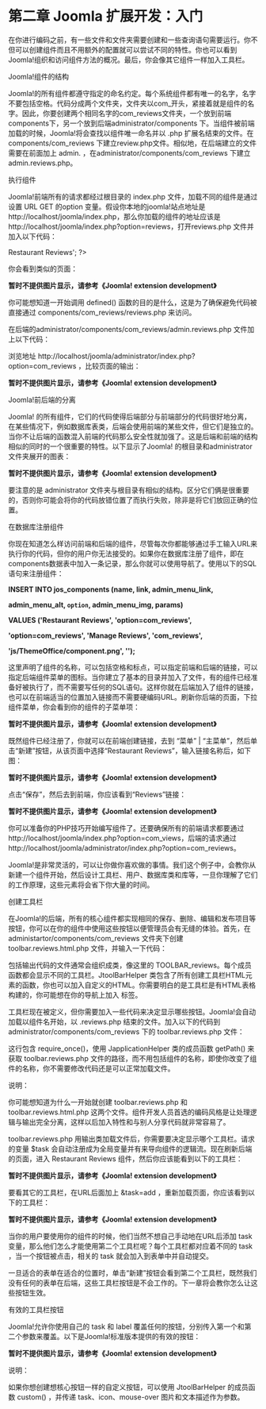 # 第二章 Joomla 扩展开发：入门

在你进行编码之前，有一些文件和文件夹需要创建和一些查询语句需要运行。你不但可以创建组件而且不用额外的配置就可以尝试不同的特性。你也可以看到Joomla!组织和访问组件方法的概况。最后，你会像其它组件一样加入工具栏。

Joomla!组件的结构

Joomla!的所有组件都遵守指定的命名约定。每个系统组件都有唯一的名字，名字不要包括空格。代码分成两个文件夹，文件夹以com_开头，紧接着就是组件的名字。因此，你要创建两个相同名字的com_reviews文件夹，一个放到前端components下，另一个放到后端administrator/components 下。当组件被前端加载的时候，Joomla!将会查找以组件唯一命名并以 .php 扩展名结束的文件。在components/com_reviews 下建立review.php文件。相似地，在后端建立的文件需要在前面加上 admin. ，在administrator/components/com_reviews 下建立 admin.reviews.php。

执行组件

Joomla!前端所有的请求都经过根目录的 index.php 文件，加载不同的组件是通过设置 URL GET 的option 变量。假设你本地的joomla!站点地址是 http://localhost/joomla/index.php，那么你加载的组件的地址应该是 http://localhost/joomla/index.php?option=reviews，打开reviews.php 文件并加入以下代码：

<?php

defined( '_JEXEC' ) or die( 'Restricted access' );

echo '<div class="componentheading">Restaurant Reviews</div>';

?>

你会看到类似的页面：

**暂时不提供图片显示，请参考《Joomla! extension development》**

你可能想知道一开始调用 defined() 函数的目的是什么，这是为了确保避免代码被直接通过 components/com_reviews/reviews.php 来访问。

在后端的administrator/components/com_reviews/admin.reviews.php 文件加上以下代码：

<?php

defined( '_JEXEC' ) or die( 'Restricted access' );

echo 'Restaurant Reviews';

?>

浏览地址 http://localhost/joomla/administrator/index.php?option=com_reviews ，比较页面的输出：

**暂时不提供图片显示，请参考《Joomla! extension development》**

Joomla!前后端的分离

Joomla! 的所有组件，它们的代码使得后端部分与前端部分的代码很好地分离，在某些情况下，例如数据库表类，后端会使用前端的某些文件，但它们是独立的。当你不让后端的函数混入前端的代码那么安全性就加强了。这是后端和前端的结构相似的同时的一个很重要的特性。以下显示了Joomla! 的根目录和administrator 文件夹展开的图表：



**暂时不提供图片显示，请参考《Joomla! extension development》**

要注意的是 administrator 文件夹与根目录有相似的结构。区分它们俩是很重要的，否则你可能会将你的代码放错位置了而执行失败，除非是将它们放回正确的位置。



在数据库注册组件

你现在知道怎么样访问前端和后端的组件，尽管每次你都能够通过手工输入URL来执行你的代码，但你的用户你无法接受的。如果你在数据库注册了组件，即在components数据表中加入一条记录，那么你就可以使用导航了。使用以下的SQL语句来注册组件：

**INSERT INTO jos_components (name, link, admin_menu_link,**

**admin_menu_alt, `option`, admin_menu_img, params)**

**VALUES ('Restaurant Reviews', 'option=com_reviews',**

**'option=com_reviews', 'Manage Reviews', 'com_reviews',**

**'js/ThemeOffice/component.png', '');**



这里声明了组件的名称，可以包括空格和标点，可以指定前端和后端的链接，可以指定后端组件菜单的图标。当你建立了基本的目录并加入了文件，有的组件已经准备好被执行了，而不需要写任何的SQL语句。这样你就在后端加入了组件的链接，也可以在前端适当的位置加入链接而不需要硬编码URL。刷新你后端的页面，下拉组件菜单，你会看到你的组件的子菜单项：

**暂时不提供图片显示，请参考《Joomla! extension development》**



既然组件已经注册了，你就可以在前端创建链接，去到 “菜单” | “主菜单”，然后单击“新建”按钮，从该页面中选择“Restaurant Reviews”，输入链接名称后，如下图：

**暂时不提供图片显示，请参考《Joomla! extension development》**



点击“保存”，然后去到前端，你应该看到“Reviews”链接：

**暂时不提供图片显示，请参考《Joomla! extension development》**



你可以准备你的PHP技巧开始编写组件了。还要确保所有的前端请求都要通过 http://localhost/joomla/index.php?option=com_views，后端的请求通过 http://localhost/joomla/administrator/index.php?option=com_reviews。

Joomla!是非常灵活的，可以让你做你喜欢做的事情。我们这个例子中，会教你从新建一个组件开始，然后设计工具栏、用户、数据库类和库等，一旦你理解了它们的工作原理，这些元素将会省下你大量的时间。



创建工具栏

在Joomla!的后端，所有的核心组件都实现相同的保存、删除、编辑和发布项目等按钮，你可以在你的组件中使用这些按钮以便管理员会有无缝的体验。首先，在administartor/components/com_reviews 文件夹下创建 toolbar.reviews.html.php 文件，并输入一下代码：

<?php

defined( '_JEXEC' ) or die( 'Restricted access' );

class TOOLBAR_reviews {

function _NEW() {

JToolBarHelper::save();

JToolBarHelper::apply();

JToolBarHelper::cancel();

}

function _DEFAULT() {

JToolBarHelper::title( JText::_( 'Restaurant Reviews' ),

'generic.png' );

JToolBarHelper::publishList();

JToolBarHelper::unpublishList();

JToolBarHelper::editList();

JToolBarHelper::deleteList();

JToolBarHelper::addNew();

}

}

?>



包括输出代码的文件通常会组织成类，像这里的 TOOLBAR_reviews。每个成员函数都会显示不同的工具栏。JtoolBarHelper 类包含了所有创建工具栏HTML元素的函数，你也可以加入自定义的HTML。你需要明白的是工具栏是有HTML表格构建的，你可能想在你的导航上加入 <td> 标签。

工具栏现在被定义，但你需要加入一些代码来决定显示哪些按钮。Joomla!会自动加载以组件名开始，以 .reviews.php 结束的文件。加入以下的代码到 administrator/components/com_reviews 下的 toolbar.reviews.php 文件：



<?php

defined( '_JEXEC' ) or die( 'Restricted access' );

require_once( JApplicationHelper::getPath( 'toolbar_html' ) );

switch($task)

{

case 'edit':

case 'add':

TOOLBAR_reviews::_NEW();

break;

default:

TOOLBAR_reviews::_DEFAULT();

break;

}

?>

 

这行包含 require_once()，使用 JapplicationHelper 类的成员函数 getPath() 来获取 toolbar.reviews.php 文件的路径，而不用包括组件的名称，即使你改变了组件的名称，你不需要修改代码还是可以正常加载文件。

 

说明：

你可能想知道为什么一开始就创建 toolbar.reviews.php 和 toolbar.reviews.html.php 这两个文件。组件开发人员首选的编码风格是让处理逻辑与输出完全分离，这样以后加入特性和与别人分享代码就非常容易了。

 

toolbar.reviews.php 用输出类加载文件后，你需要要决定显示哪个工具栏。请求的变量 $task 会自动注册成为全局变量并有来导向组件的逻辑流。现在刷新后端的页面，进入 Restaurant Reviews 组件，然后你应该能看到以下的工具栏：

**暂时不提供图片显示，请参考《Joomla! extension development》**

要看其它的工具栏，在URL后面加上 &task=add ，重新加载页面，你应该看到以下的工具栏：

**暂时不提供图片显示，请参考《Joomla! extension development》**



当你的用户要使用你的组件的时候，他们当然不想自己手动地在URL后添加 task 变量，那么他们怎么才能使用第二个工具栏呢？每个工具栏都对应着不同的 task ，当一个按钮被点击，相关的 task 就会加入到表单中并自动提交。

一旦适合的表单在适合的位置时，单击“新建”按钮会看到第二个工具栏，既然我们没有任何的表单在后端，这些工具栏按钮是不会工作的。下一章将会教你怎么让这些按钮生效。



有效的工具栏按钮

Joomla!允许你使用自己的 task 和 label 覆盖任何的按钮，分别传入第一个和第二个参数来覆盖。以下是Joomla!标准版本提供的有效的按钮：

**暂时不提供图片显示，请参考《Joomla! extension development》**



说明：

如果你想创建想核心按钮一样的自定义按钮，可以使用 JtoolBarHelper 的成员函数 custom() ，并传递 task、icon、mouse-over 图片和文本描述作为参数。